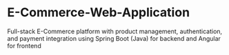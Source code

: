 # E-Commerce-Web-Application
Full-stack E-Commerce platform with product management, authentication, and payment integration using Spring Boot (Java) for backend and Angular for frontend
